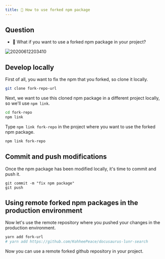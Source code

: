 ```yaml
---
title: 🍕 How to use forked npm package
---
```


## Question
- 🐯 What if you want to use a forked npm package in your project?

![20200612203410](https://coderhackers-1304676641.cos.ap-tokyo.myqcloud.com/20200612203410.png)

## Develop locally
First of all, you want to fix the npm that you forked, so clone it locally.

```bash title="terminal"
git clone fork-repo-url
```

Next, we want to use this cloned npm package in a different project locally, so we'll use `npm link`.

```bash title="terminal"
cd fork-repo
npm link
```

Type `npm link fork-repo` in the project where you want to use the forked npm package.

```bash title="Terminal: project you want to use forked npm package"
npm link fork-repo
```

## Commit and push modifications
Once the npm package has been modified locally, it's time to commit and push it.

```
git commit -m "fix npm package"
git push
```

## Using remote forked npm packages in the production environment
Now let's use the remote repository where you pushed your changes in the production environment.

```bash title="Terminal: Project directory you want to use forked npm package"
yarn add fork-url
# yarn add https://github.com/KohheePeace/docusaurus-lunr-search
```

Now you can use a remote forked github repository in your project.
